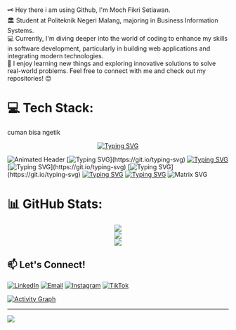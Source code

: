 🗝️ Hey there i am using Github, I'm Moch Fikri Setiawan.<br>
🏛️ Student at Politeknik Negeri Malang, majoring in Business Information Systems.<br>
💻 Currently, I'm diving deeper into the world of coding to enhance my skills in software development, particularly in building web applications and integrating modern technologies.<br>
🚀 I enjoy learning new things and exploring innovative solutions to solve real-world problems. Feel free to connect with me and check out my repositories! 😊<br>

# 💻 Tech Stack:
cuman bisa ngetik

<p align="center">
  <a href="https://git.io/typing-svg">
    <img src="https://readme-typing-svg.herokuapp.com?font=Fira+Code&pause=1000&color=36BCF7&width=435&lines=Yang+penting+ngetik+dan+berjuang;Halo+para+perancang+sistem+informasi" alt="Typing SVG" />
  </a>
</p>

![Animated Header](https://capsule-render.vercel.app/api?type=waving&color=timeGradient&text=Moch%20Fikri%20Setiawan&fontSize=40&fontAlignY=40&desc=Business%20Information%20Systems%20Student&descAlignY=55&descAlign=50)
[![Typing SVG](https://readme-typing-svg.herokuapp.com?font=Fira+Code&size=22&duration=3000&pause=1000&color=F75C7E&background=00000000&multiline=true&width=600&height=100&lines=Full+Stack+Developer+%F0%9F%9A%80;Business+Information+Systems+Student;Always+Learning+New+Things!)](https://git.io/typing-svg)
[![Typing SVG](https://readme-typing-svg.herokuapp.com?font=Fira+Code&weight=600&size=20&pause=1000&color=36BCF7&background=00000000&center=true&vCenter=true&multiline=true&width=500&height=120&lines=Hey+there!+I'm+Fikri+%F0%9F%91%8B;Politeknik+Negeri+Malang+Student;Business+Information+Systems;Let's+Code+Together!+%F0%9F%92%BB)](https://git.io/typing-svg)
[![Typing SVG](https://readme-typing-svg.herokuapp.com?font=Orbitron&size=24&duration=4000&pause=800&color=FF6B6B&background=00000000&center=true&width=600&lines=%F0%9F%9A%80+Exploring+the+Universe+of+Code;%F0%9F%92%BB+Building+Amazing+Web+Apps;%F0%9F%8E%AF+Problem+Solver+%26+Innovator;%F0%9F%8C%9F+Always+Ready+to+Learn!)](https://git.io/typing-svg)
[![Typing SVG](https://readme-typing-svg.herokuapp.com?font=Courier+New&weight=700&size=18&duration=2000&pause=500&color=00FF41&background=00000000&center=true&width=550&lines=System.out.println(%22Hello+World!%22);console.log(%22Welcome+to+my+profile%22);print(%22Let's+code+something+amazing!%22);echo+%22Nice+to+meet+you!%22)](https://git.io/typing-svg)
[![Typing SVG](https://readme-typing-svg.herokuapp.com?font=Orbitron&weight=900&size=25&duration=3500&pause=1000&color=E93EFF&background=00000000&center=true&width=600&lines=%E2%9A%A1+FULL+STACK+DEVELOPER+%E2%9A%A1;%F0%9F%94%A5+PASSIONATE+CODER+%F0%9F%94%A5;%F0%9F%8C%9F+INNOVATION+SEEKER+%F0%9F%8C%9F;%F0%9F%9A%80+READY+TO+COLLABORATE+%F0%9F%9A%80)](https://git.io/typing-svg)
[![Typing SVG](https://readme-typing-svg.herokuapp.com?font=Fira+Code&weight=500&size=22&duration=2500&pause=800&color=FF0080&background=00000000&center=true&multiline=true&width=600&height=150&lines=Welcome+to+my+GitHub!+%F0%9F%91%8B;I'm+Moch+Fikri+Setiawan;Business+Information+Systems;Politeknik+Negeri+Malang;Let's+build+something+awesome!+%F0%9F%9A%80)](https://git.io/typing-svg)
![Matrix SVG](https://raw.githubusercontent.com/rodrigograca31/rodrigograca31/master/matrix.svg)

# 📊 GitHub Stats:
<div align="center">
  <img src="https://github-readme-stats.vercel.app/api?username=fikrisn&theme=midnight-purple&hide_border=false&include_all_commits=true&count_private=true" /><br/>
  <img src="https://github-readme-streak-stats.herokuapp.com/?user=fikrisn&theme=midnight-purple&hide_border=false" /><br/>
  <img src="https://github-readme-stats.vercel.app/api/top-langs/?username=fikrisn&theme=midnight-purple&hide_border=false&include_all_commits=true&count_private=true&layout=compact" />
</div>

## 📫 Let's Connect!
[![LinkedIn](https://img.shields.io/badge/LinkedIn-0077B5?style=for-the-badge&logo=linkedin&logoColor=white)]([your-link](https://www.linkedin.com/in/moch-fikri-setiawan-43183b252/))
[![Email](https://img.shields.io/badge/Email-D14836?style=for-the-badge&logo=gmail&logoColor=white)](mailto:fikrismksore@gmail.com)
[![Instagram](https://img.shields.io/badge/Instagram-E4405F?style=for-the-badge&logo=instagram&logoColor=white)](https://www.instagram.com/mhfkrsn/)
[![TikTok](https://img.shields.io/badge/TikTok-000000?style=for-the-badge&logo=tiktok&logoColor=white)](https://www.tiktok.com/@fkr_sn)

[![Activity Graph](https://github-readme-activity-graph.vercel.app/graph?username=Fikrisn&theme=react-dark)](https://github.com/Fikrisn)

---
[![](https://visitcount.itsvg.in/api?id=fikrisn&icon=0&color=0)](https://visitcount.itsvg.in)

<!-- Proudly created with GPRM ( https://gprm.itsvg.in ) -->
